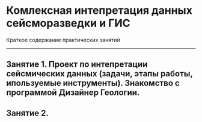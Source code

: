 # Комлексная интепретация данных сейсморазведки и ГИС
Краткое содержание практических занятий

------

## Занятие 1. Проект по интепретации сейсмических данных (задачи, этапы работы, ипользуемые инструменты). Знакомство с программой Дизайнер Геологии.



## Занятие 2. 





